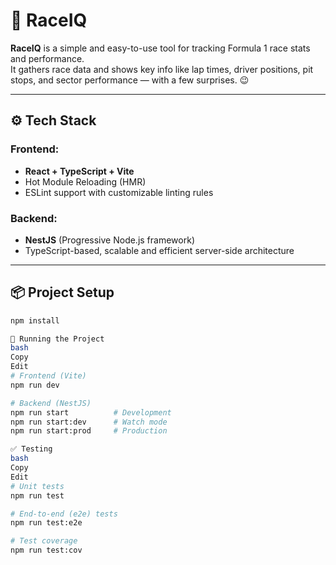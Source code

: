 # 🏁 RaceIQ

**RaceIQ** is a simple and easy-to-use tool for tracking Formula 1 race stats and performance.  
It gathers race data and shows key info like lap times, driver positions, pit stops, and sector performance — with a few surprises. 😉

---

## ⚙️ Tech Stack

### Frontend:
- **React + TypeScript + Vite**
- Hot Module Reloading (HMR)
- ESLint support with customizable linting rules

### Backend:
- **NestJS** (Progressive Node.js framework)
- TypeScript-based, scalable and efficient server-side architecture

---

## 📦 Project Setup

```bash
npm install

🚀 Running the Project
bash
Copy
Edit
# Frontend (Vite)
npm run dev

# Backend (NestJS)
npm run start          # Development
npm run start:dev      # Watch mode
npm run start:prod     # Production

✅ Testing
bash
Copy
Edit
# Unit tests
npm run test

# End-to-end (e2e) tests
npm run test:e2e

# Test coverage
npm run test:cov